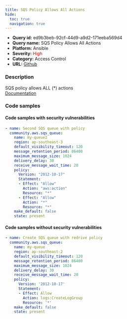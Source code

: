 ```yaml
---
title: SQS Policy Allows All Actions
hide:
  toc: true
  navigation: true
---
```


<style>
  .highlight .hll {
    background-color: #ff171742;
  }
  .md-content {
    max-width: 1100px;
    margin: 0 auto;
  }
</style>

-   **Query id:** ed9b3beb-92cf-44d9-a9d2-171eeba569d4
-   **Query name:** SQS Policy Allows All Actions
-   **Platform:** Ansible
-   **Severity:** <span style="color:#C00">High</span>
-   **Category:** Access Control
-   **URL:** [Github](https://github.com/Checkmarx/kics/tree/master/assets/queries/ansible/aws/sqs_policy_allows_all_actions)

### Description
SQS policy allows ALL (*) actions<br>
[Documentation](https://docs.ansible.com/ansible/latest/collections/community/aws/sqs_queue_module.html)

### Code samples
#### Code samples with security vulnerabilities
```yaml title="Positive test num. 1 - yaml file" hl_lines="10"
- name: Second SQS queue with policy
  community.aws.sqs_queue:
    name: my-queue2
    region: ap-southeast-3
    default_visibility_timeout: 120
    message_retention_period: 86400
    maximum_message_size: 1024
    delivery_delay: 30
    receive_message_wait_time: 20
    policy:
      Version: "2012-10-17"
      Statement:
      - Effect: "Allow"
        Action: "aws:action"
        Resource: "*"
      - Effect: "Allow"
        Action: "*"
        Resource: "*"
    make_default: false
    state: present

```


#### Code samples without security vulnerabilities
```yaml title="Negative test num. 1 - yaml file"
- name: Create SQS queue with redrive policy
  community.aws.sqs_queue:
    name: my-queue
    region: ap-southeast-2
    default_visibility_timeout: 120
    message_retention_period: 86400
    maximum_message_size: 1024
    delivery_delay: 30
    receive_message_wait_time: 20
    policy:
      Version: '2012-10-17'
      Statement:
      - Effect: Allow
        Action: logs:CreateLogGroup
        Resource: '*'
    make_default: false
    state: present

```
